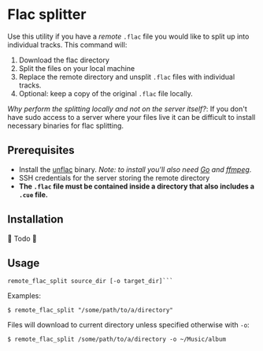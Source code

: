 # Flac splitter
Use this utility if you have a _remote_ `.flac` file you would like to split up into individual tracks. This command will:
1. Download the flac directory
2. Split the files on your local machine
3. Replace the remote directory and unsplit `.flac` files with individual tracks.
4. Optional: keep a copy of the original `.flac` file locally.

_Why perform the splitting locally and not on the server itself?_: If you don't have sudo access to a server where your files live it can be difficult to install necessary binaries for flac splitting.

## Prerequisites
- Install the [unflac](https://git.sr.ht/%7Eft/unflac) binary. _Note: to install you'll also need [Go](https://go.dev/) and [ffmpeg](https://ffmpeg.org/)_.
- SSH credentials for the server storing the remote directory
- **The `.flac` file must be contained inside a directory that also includes a `.cue` file.**

## Installation
🚧 Todo 🚧

## Usage

```
remote_flac_split source_dir [-o target_dir]```
```
Examples:

```
$ remote_flac_split "/some/path/to/a/directory"
```
Files will download to current directory unless specified otherwise with `-o`:
```
$ remote_flac_split /some/path/to/a/directory -o ~/Music/album
```
